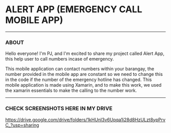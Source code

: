       
# ALERT APP (EMERGENCY CALL MOBILE APP)
---
### ABOUT 
Hello everyone! I'm PJ, and I'm excited to share my project called Alert App, this help user to call numbers incase of emergency. 

This mobile application can contact numbers within your barangay, the number provided in the mobile app are constant so we need to change this in the code if the number of the emergency hotline has changed.
This mobile application is made using Xamarin, and to make this work, we used the xamarin essentials to make the calling to the number work. 

---                         
 
### CHECK SCREENSHOTS HERE IN MY DRIVE
 
https://drive.google.com/drive/folders/1kHUnI3v6Upqa1i28d8HzULzt8ypPrvC_?usp=sharing

